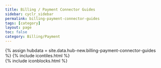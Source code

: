 ```yaml
---
title: Billing / Payment Connector Guides
sidebar: cyclr_sidebar
permalink: billing-payment-connector-guides
tags: [category]
layout: page
toc: false
category: Billing/Payment
---
```

{% assign hubdata = site.data.hub-new.billing-payment-connector-guides %}
{% include icontiles.html %}	
{% include iconblocks.html %}	
